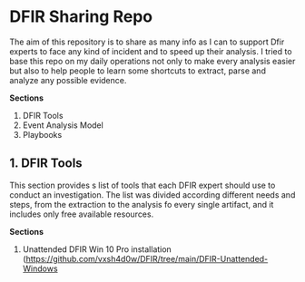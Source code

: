 # DFIR Sharing Repo
The aim of this repository is to share as many info as I can to support Dfir experts to face any kind of incident and to speed up their analysis.
I tried to base this repo on my daily operations not only to make every analysis easier but also to help people to learn some shortcuts to extract, parse and analyze any possible evidence.

**Sections**

1. DFIR Tools
2. Event Analysis Model
3. Playbooks




## 1. DFIR Tools ##
This section provides s list of tools that each DFIR expert should use to conduct an investigation.
The list was divided according different needs and steps, from the extraction to the analysis fo every single artifact, and it includes only free available
resources.

**Sections**
1. Unattended DFIR Win 10 Pro installation (https://github.com/vxsh4d0w/DFIR/tree/main/DFIR-Unattended-Windows


